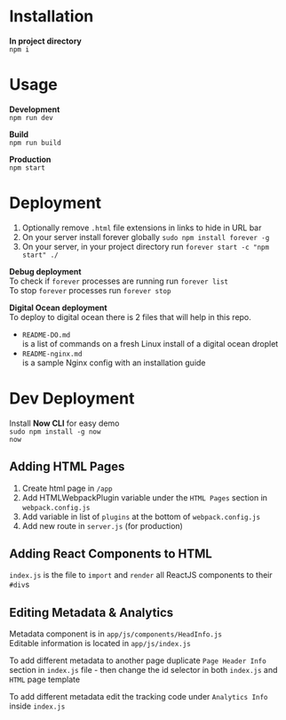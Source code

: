 # Installation
**In project directory**  
`npm i`

# Usage
**Development**  
`npm run dev`

**Build**  
`npm run build`

**Production**  
`npm start`

# Deployment
1) Optionally remove `.html` file extensions in links to hide in URL bar
2) On your server install forever globally `sudo npm install forever -g`
3) On your server, in your project directory run `forever start -c "npm start" ./`

**Debug deployment**  
To check if `forever` processes are running run `forever list`  
To stop `forever` processes run `forever stop`

**Digital Ocean deployment**  
To deploy to digital ocean there is 2 files that will help in this repo.  
- `README-DO.md`  
is a list of commands on a fresh Linux install of a digital ocean droplet  
- `README-nginx.md`  
is a sample Nginx config with an installation guide

# Dev Deployment
Install **Now CLI** for easy demo  
`sudo npm install -g now`  
`now`

## Adding HTML Pages
1) Create html page in `/app`
2) Add HTMLWebpackPlugin variable under the `HTML Pages` section in `webpack.config.js`
3) Add variable in list of `plugins` at the bottom of `webpack.config.js`
4) Add new route in `server.js` (for production)

## Adding React Components to HTML
`index.js` is the file to `import` and `render` all ReactJS components to their `#div`s

## Editing Metadata & Analytics
Metadata component is in `app/js/components/HeadInfo.js`  
Editable information is located in `app/js/index.js`  
  
To add different metadata to another page duplicate `Page Header Info` section in `index.js` file - then change the id selector in both `index.js` and `HTML` page template  
  
To add different metadata edit the tracking code under `Analytics Info` inside `index.js`